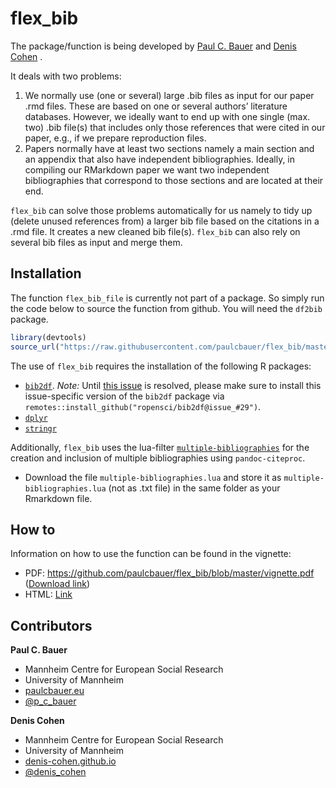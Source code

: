 
<!-- README.md is generated from README.Rmd. Please edit that file -->

# flex\_bib

The package/function is being developed by [Paul C.
Bauer](http://paulcbauer.eu/) and [Denis
Cohen](https://denis-cohen.github.io/) .

It deals with two problems:

1.  We normally use (one or several) large .bib files as input for our
    paper .rmd files. These are based on one or several authors’
    literature databases. However, we ideally want to end up with one
    single (max. two) .bib file(s) that includes only those references
    that were cited in our paper, e.g., if we prepare reproduction
    files.
2.  Papers normally have at least two sections namely a main section and
    an appendix that also have independent bibliographies. Ideally, in
    compiling our RMarkdown paper we want two independent bibliographies
    that correspond to those sections and are located at their end.

`flex_bib` can solve those problems automatically for us namely to tidy
up (delete unused references from) a larger bib file based on the
citations in a .rmd file. It creates a new cleaned bib file(s).
`flex_bib` can also rely on several bib files as input and merge them.

## Installation

The function `flex_bib_file` is currently not part of a package. So
simply run the code below to source the function from github. You will
need the `df2bib` package.

``` r
library(devtools)
source_url("https://raw.githubusercontent.com/paulcbauer/flex_bib/master/flex_bib.R")
```

The use of `flex_bib` requires the installation of the following R
packages:

  - [`bib2df`](https://cran.r-project.org/web/packages/bib2df/index.html).
    *Note:* Until [this
    issue](https://github.com/ropensci/bib2df/issues/37) is resolved,
    please make sure to install this issue-specific version of the
    `bib2df` package via
    `remotes::install_github("ropensci/bib2df@issue_#29")`.
  - [`dplyr`](https://cran.r-project.org/web/packages/dplyr/index.html)
  - [`stringr`](https://cran.r-project.org/web/packages/stringr/index.html)

Additionally, `flex_bib` uses the lua-filter
[`multiple-bibliographies`](https://github.com/pandoc/lua-filters/tree/master/multiple-bibliographies)
for the creation and inclusion of multiple bibliographies using
`pandoc-citeproc`.

  - Download the file `multiple-bibliographies.lua` and store it as
    `multiple-bibliographies.lua` (not as .txt file) in the same folder
    as your Rmarkdown file.

## How to

Information on how to use the function can be found in the vignette:

  - PDF:
    <https://github.com/paulcbauer/flex_bib/blob/master/vignette.pdf>
    ([Download
    link](https://github.com/paulcbauer/flex_bib/raw/master/vignette.pdf))
  - HTML:
    [Link](https://htmlpreview.github.io/?https://github.com/paulcbauer/flex_bib/blob/master/vignette_html.html)

## Contributors

**Paul C. Bauer**

  - Mannheim Centre for European Social Research
  - University of Mannheim
  - [paulcbauer.eu](https://sites.google.com/view/paulcbauer)
  - [@p\_c\_bauer](https://twitter.com/p_c_bauer)

**Denis Cohen**

  - Mannheim Centre for European Social Research
  - University of Mannheim
  - [denis-cohen.github.io](https://denis-cohen.github.io)
  - [@denis\_cohen](https://twitter.com/denis_cohen)
